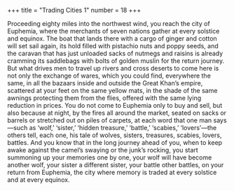 +++
title = "Trading Cities 1"
number = 18
+++

Proceeding eighty miles into the northwest wind, you reach the city of Euphemia, where the merchants of seven nations gather at every solstice and equinox. The boat that lands there with a cargo of ginger and cotton will set sail again, its hold filled with pistachio nuts and poppy seeds, and the caravan that has just unloaded sacks of nutmegs and raisins is already cramming its saddlebags with bolts of golden muslin for the return journey. But what drives men to travel up rivers and cross deserts to come here is not only the exchange of wares, which you could find, everywhere the same, in all the bazaars inside and outside the Great Khan’s empire, scattered at your feet on the same yellow mats, in the shade of the same awnings protecting them from the flies, offered with the same lying reduction in prices. You do not come to Euphemia only to buy and sell, but also because at night, by the fires all around the market, seated on sacks or barrels or stretched out on piles of carpets, at each word that one man says—such as ‘wolf,’ ‘sister,’ ‘hidden treasure,’ ‘battle,’ ‘scabies,’ ‘lovers’—the others tell, each one, his tale of wolves, sisters, treasures, scabies, lovers, battles. And you know that in the long journey ahead of you, when to keep awake against the camel’s swaying or the junk’s rocking, you start summoning up your memories one by one, your wolf will have become another wolf, your sister a different sister, your battle other battles, on your return from Euphemia, the city where memory is traded at every solstice and at every equinox.